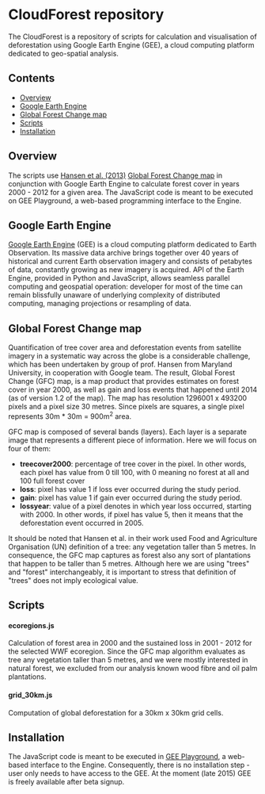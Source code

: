 # CloudForest repository 
The CloudForest is a repository of scripts for calculation and visualisation of deforestation using Google Earth Engine (GEE), a cloud computing platform dedicated to geo-spatial analysis. 

## Contents
  - [Overview](#overview)
  - [Google Earth Engine](#google-earth-engine)
  - [Global Forest Change map](#global-forest-change-map)
  - [Scripts](#scripts)
  - [Installation](#installation)

## Overview
The scripts use [Hansen et al. (2013)](http://www.sciencemag.org/content/342/6160/850.abstract) [Global Forest Change map](http://earthenginepartners.appspot.com/science-2013-global-forest/download_v1.0.html) in conjunction with Google Earth Engine to calculate forest cover in years 2000 - 2012 for a given area. The JavaScript code is meant to be executed on GEE Playground, a web-based programming interface to the Engine. 

## Google Earth Engine
[Google Earth Engine](https://earthengine.google.org) (GEE) is a cloud computing platform dedicated to Earth Observation. Its massive data archive brings together over 40 years of historical and current Earth observation imagery and consists of petabytes of data, constantly growing as new imagery is acquired. API of the Earth Engine, provided in Python and JavaScript, allows seamless parallel computing and geospatial operation: developer for most of the time can remain blissfully unaware of underlying complexity of distributed computing, managing projections or resampling of data. 


## Global Forest Change map
Quantification of tree cover area and deforestation events from satellite imagery in a systematic way across the globe is a considerable challenge, which has been undertaken by group of prof. Hansen from Maryland University, in cooperation with Google team. The result, Global Forest Change (GFC) map, is a map product that provides estimates on forest cover in year 2000, as well as gain and loss events that happened until 2014 (as of version 1.2 of the map). The map has resolution 1296001 x 493200 pixels and a pixel size 30 metres. Since pixels are squares, a single pixel represents 30m * 30m = 900m<sup>2</sup> area. 

GFC map is composed of several bands (layers). Each layer is a separate image that represents a different piece of information. Here we will focus on four of them:
* **treecover2000**: percentage of tree cover in the pixel. In other words, each pixel has value from 0 till 100, with 0 meaning no forest at all and 100 full forest cover
* **loss**: pixel has value 1 if loss ever occurred during the study period.
* **gain**: pixel has value 1 if gain ever occurred during the study period.
* **lossyear**: value of a pixel denotes in which year loss occurred, starting with 2000. In other words, if pixel has value 5, then it means that the deforestation event occurred in 2005. 

It should be noted that Hansen et al. in their work used Food and Agriculture Organisation (UN) definition of a tree: any vegetation taller than 5 metres. In consequence, the GFC map captures as forest also any sort of plantations that happen to be taller than 5 metres. Although here we are using "trees" and "forest" interchangeably, it is important to stress that definition of "trees" does not imply ecological value. 

## Scripts

#### ecoregions.js
Calculation of forest area in 2000 and the sustained loss in 2001 - 2012 for the selected WWF ecoregion. Since the GFC map algorithm evaluates as tree any vegetation taller than 5 metres, and we were mostly interested in natural forest, we excluded from our analysis known wood fibre and oil palm plantations. 

#### grid_30km.js
Computation of global deforestation for a 30km x 30km grid cells.

## Installation
The JavaScript code is meant to be executed in [GEE Playground](https://ee-api.appspot.com/), a web-based interface to the Engine. Consequently, there is no installation step - user only needs to have access to the GEE. At the moment (late 2015) GEE is freely available after beta signup. 
